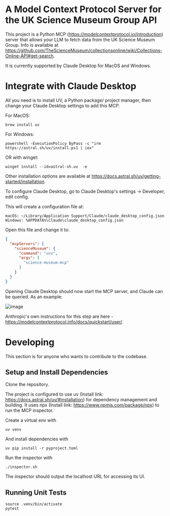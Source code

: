 # A Model Context Protocol Server for the UK Science Museum Group API

This project is a Python MCP (https://modelcontextprotocol.io/introduction) server that allows your LLM to fetch data
from the UK Science Museum Group. Info is available at https://github.com/TheScienceMuseum/collectionsonline/wiki/Collections-Online-API#get-search.

It is currently supported by Claude Desktop for MacOS and Windows.

# Integrate with Claude Desktop

All you need is to install UV, a Python package/ project manager, then change your Claude Desktop settings to add this MCP.

For MacOS:

```shell
brew install uv
```

For Windows:

```shell
powershell -ExecutionPolicy ByPass -c "irm https://astral.sh/uv/install.ps1 | iex"
```
OR with winget:

```shell
winget install --id=astral-sh.uv  -e
```

Other installation options are available at https://docs.astral.sh/uv/getting-started/installation.

To configure Claude Desktop, go to Claude Desktop's settings -> Developer, edit config.

This will create a configuration file at:

    macOS: ~/Library/Application Support/Claude/claude_desktop_config.json
    Windows: %APPDATA%\Claude\claude_desktop_config.json

Open this file and change it to:

```json
{
  "mcpServers": {
    "scienceMuseum": {
      "command": "uvx",
      "args": [
        "science-museum-mcp"
      ]
    }
  }
}
```
Opening Claude Desktop should now start the MCP server, and Claude can be queried. As an example:

![image](https://github.com/user-attachments/assets/f934d6fb-4938-4ad5-969c-18d060e20134)


Anthropic's own instructions for this step are here - https://modelcontextprotocol.info/docs/quickstart/user/.

# Developing

This section is for anyone who wants to contribute to the codebase.

## Setup and Install Dependencies

Clone the repository.

The project is configured to use uv (Install link: https://docs.astral.sh/uv/#installation) for dependency management 
and building.
It uses npx (Install link: https://www.npmjs.com/package/npx) to run the MCP inspector.  

Create a virtual env with

```shell
uv venv
```

And install dependencies with

```shell
uv pip install -r pyproject.toml
```

Run the inspector with
```shell
./inspector.sh
```
The inspector should output the localhost URL for accessing its UI.
## Running Unit Tests

```shell
source .venv/bin/activate
pytest
```
